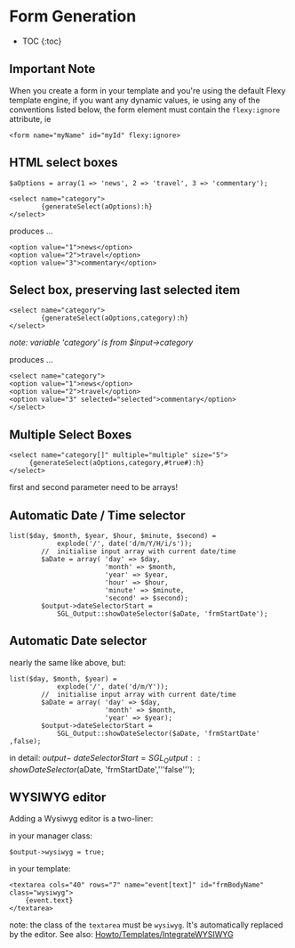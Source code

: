 <!-- Name: Howto/Templates/BuildingForms -->
<!-- Version: 3 -->
<!-- Last-Modified: 2006/11/30 15:48:55 -->
<!-- Author: demian -->

# Form Generation
* TOC
{:toc}

## Important Note
When you create a form in your template and you're using the default Flexy template engine, if you want any dynamic values, ie using any of the conventions listed below, the form element must contain the `flexy:ignore` attribute, ie


	<form name="myName" id="myId" flexy:ignore>

## HTML select boxes

	$aOptions = array(1 => 'news', 2 => 'travel', 3 => 'commentary');
	
	<select name="category">
	        {generateSelect(aOptions):h}
	</select>


produces ...

	<option value="1">news</option>
	<option value="2">travel</option>
	<option value="3">commentary</option>

## Select box, preserving last selected item

	<select name="category">
	        {generateSelect(aOptions,category):h}
	</select>

_note: variable 'category' is from $input-\>category_

produces ...

	<select name="category">
	<option value="1">news</option>
	<option value="2">travel</option>
	<option value="3" selected="selected">commentary</option>
	</select>

## Multiple Select Boxes

	<select name="category[]" multiple="multiple" size="5">
	     {generateSelect(aOptions,category,#true#):h}
	</select>

first and second parameter need to be arrays!


## Automatic Date / Time selector

	list($day, $month, $year, $hour, $minute, $second) = 
	            explode('/', date('d/m/Y/H/i/s'));
	        //  initialise input array with current date/time
	        $aDate = array( 'day' => $day,
	                        'month' => $month,
	                        'year' => $year,
	                        'hour' => $hour,
	                        'minute' => $minute,
	                        'second' => $second);
	        $output->dateSelectorStart = 
	            SGL_Output::showDateSelector($aDate, 'frmStartDate');

## Automatic Date selector
nearly the same like above, but:

	list($day, $month, $year) = 
	            explode('/', date('d/m/Y'));
	        //  initialise input array with current date/time
	        $aDate = array( 'day' => $day,
	                        'month' => $month,
	                        'year' => $year);
	        $output->dateSelectorStart = 
	            SGL_Output::showDateSelector($aDate, 'frmStartDate' ,false);

in detail: $output-\>dateSelectorStart = 
	        SGL_Output::showDateSelector($aDate, 'frmStartDate','''false''');

## WYSIWYG editor
Adding a Wysiwyg editor is a two-liner:

in your manager class:

	$output->wysiwyg = true;

in your template:

	<textarea cols="40" rows="7" name="event[text]" id="frmBodyName" class="wysiwyg">
	    {event.text}
	</textarea>

note: the class of the `textarea` must be `wysiwyg`. It's automatically replaced by the editor.  See also: [Howto/Templates/IntegrateWYSIWYG][1]

[1]:	/Howto/Templates/IntegrateWYSIWYG.html